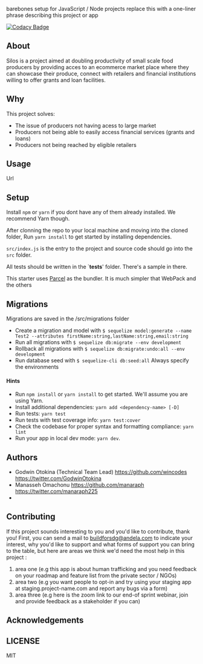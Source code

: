 barebones setup for JavaScript / Node projects replace this with a one-liner phrase describing this project or app

[![Codacy Badge](https://api.codacy.com/project/badge/Grade/0b562338c37b419899e6aef6454682f2)](https://app.codacy.com/gh/BuildForSDG/silos?utm_source=github.com&utm_medium=referral&utm_content=BuildForSDG/silos&utm_campaign=Badge_Grade_Settings)


## About

Silos is  a project aimed at doubling productivity of small scale food producers by providing acces to an ecommerce market place where they can showcase their produce, connect with retailers and financial institutions willing to offer grants and loan facilities.


## Why

This project solves:
- The issue of producers not having acess to large market
- Producers not being able to easily access financial services (grants and loans)
- Producers not being reached by eligible retailers

## Usage
 Url


## Setup

Install `npm` or `yarn` if you dont have any of them already installed. We recommend Yarn though.

After clonning the repo to your local machine and moving into the cloned folder, Run `yarn install` to get started by installing dependencies. 

`src/index.js` is the entry to the project and source code should go into the `src` folder.

All tests should be written in the `__tests__' folder. There's a sample in there.

This starter uses [Parcel](https://parceljs.org/getting_started.html) as the bundler. It is much simpler that WebPack and the others

## Migrations

Migrations are saved in the /src/migrations folder
- Create a migration and model with `$ sequelize model:generate --name Test2 --attributes firstName:string,lastName:string,email:string`
- Run all migrations with `$ sequelize db:migrate --env development`
- Rollback all migrations with `$ sequelize db:migrate:undo:all --env development`
- Run database seed with `$ sequelize-cli db:seed:all`
Always specify the environments

#### Hints

- Run `npm install` or `yarn install` to get started. We'll assume you are using Yarn.
- Install additional dependencies: `yarn add <dependency-name> [-D]`
- Run tests: `yarn test`
- Run tests with test coverage info: `yarn test:cover`
- Check the codebase for proper syntax and formatting compliance: `yarn lint`
- Run your app in local dev mode: `yarn dev`. 

## Authors

- Godwin Otokina (Technical Team Lead) https://github.com/wincodes https://twitter.com/GodwinOtokina
- Manasseh Omachonu https://github.com/manaraph https://twitter.com/manaraph225
-

## Contributing
If this project sounds interesting to you and you'd like to contribute, thank you!
First, you can send a mail to buildforsdg@andela.com to indicate your interest, why you'd like to support and what forms of support you can bring to the table, but here are areas we think we'd need the most help in this project :
1.  area one (e.g this app is about human trafficking and you need feedback on your roadmap and feature list from the private sector / NGOs)
2.  area two (e.g you want people to opt-in and try using your staging app at staging.project-name.com and report any bugs via a form)
3.  area three (e.g here is the zoom link to our end-of sprint webinar, join and provide feedback as a stakeholder if you can)

## Acknowledgements



## LICENSE
MIT

